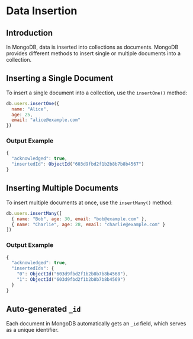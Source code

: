 # Data Insertion

## Introduction
In MongoDB, data is inserted into collections as documents. MongoDB provides different methods to insert single or multiple documents into a collection.

## Inserting a Single Document
To insert a single document into a collection, use the `insertOne()` method:
```js
db.users.insertOne({
  name: "Alice",
  age: 25,
  email: "alice@example.com"
})
```
### Output Example
```js
{
  "acknowledged": true,
  "insertedId": ObjectId("603d9fbd2f1b2b8b7b8b4567")
}
```

## Inserting Multiple Documents
To insert multiple documents at once, use the `insertMany()` method:
```js
db.users.insertMany([
  { name: "Bob", age: 30, email: "bob@example.com" },
  { name: "Charlie", age: 28, email: "charlie@example.com" }
])
```
### Output Example
```js
{
  "acknowledged": true,
  "insertedIds": {
    "0": ObjectId("603d9fbd2f1b2b8b7b8b4568"),
    "1": ObjectId("603d9fbd2f1b2b8b7b8b4569")
  }
}
```

## Auto-generated `_id`
Each document in MongoDB automatically gets an `_id` field, which serves as a unique identifier.


